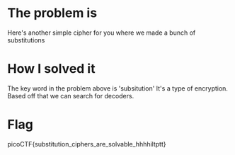 # The problem is
Here's another simple cipher for you where we made a bunch of substitutions

# How I solved it
The key word in the problem above is 'subsitution' It's a type of encryption. Based off that we can search for decoders.

# Flag
picoCTF{substitution_ciphers_are_solvable_hhhhiltptt}
